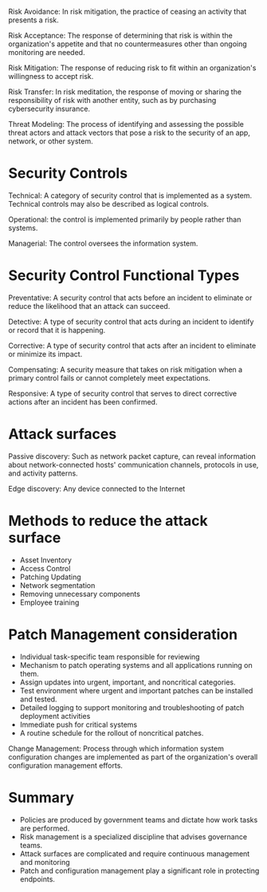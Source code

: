 Risk Avoidance: In risk mitigation, the practice of ceasing an activity that presents a risk. 

Risk Acceptance: The response of determining that risk is within the organization's appetite and that no countermeasures other than ongoing monitoring are needed. 

Risk Mitigation: The response of reducing risk to fit within an organization's willingness to accept risk. 

Risk Transfer: In risk meditation, the response of moving or sharing the responsibility of risk with another entity, such as by purchasing cybersecurity insurance. 

Threat Modeling: The process of identifying and assessing the possible threat actors and attack vectors that pose a risk to the security of an app, network, or other system. 

# Security Controls
Technical: A category of security control that is implemented as a system. Technical controls may also be described as logical controls.

Operational: the control is implemented primarily by people rather than systems. 

Managerial: The control oversees the information system. 

# Security Control Functional Types
Preventative: A security control that acts before an incident to eliminate or reduce the likelihood that an attack can succeed. 

Detective: A type of security control that acts during an incident to identify or record that it is happening. 

Corrective: A type of security control that acts after an incident to eliminate or minimize its impact. 

Compensating: A security measure that takes on risk mitigation when a primary control fails or cannot completely meet expectations. 

Responsive: A type of security control that serves to direct corrective actions after an incident has been confirmed. 

# Attack surfaces
Passive discovery: Such as network packet capture, can reveal information about network-connected hosts' communication channels, protocols in use, and activity patterns. 

Edge discovery: Any device connected to the Internet

# Methods to reduce the attack surface
- Asset Inventory
- Access Control
- Patching Updating
- Network segmentation
- Removing unnecessary components
- Employee training

# Patch Management consideration
- Individual task-specific team responsible for reviewing
- Mechanism to patch operating systems and all applications running on them.
- Assign updates into urgent, important, and noncritical categories.
- Test environment where urgent and important patches can be installed and tested.
- Detailed logging to support monitoring and troubleshooting of patch deployment activities
- Immediate push for critical systems
- A routine schedule for the rollout of noncritical patches.

Change Management: Process through which information system configuration changes are implemented as part of the organization's overall configuration management efforts. 

# Summary
- Policies are produced by government teams and dictate how work tasks are performed.
- Risk management is a specialized discipline that advises governance teams.
- Attack surfaces are complicated and require continuous management and monitoring
- Patch and configuration management play a significant role in protecting endpoints. 
